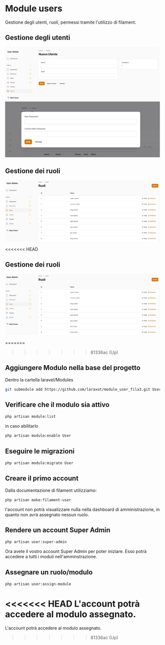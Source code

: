 # Module users
Gestione degli utenti, ruoli, permessi tramite l'utilizzo di filament.

## Gestione degli utenti

![create_user](create_user.jpg)
![set_password](set_password.jpg)

## Gestione dei ruoli
![roles list](roles_list.jpg)

<<<<<<< HEAD
## Gestione dei ruoli
![roles list](roles_list.jpg)

=======
>>>>>>> 81336ac (Up)
## Aggiungere Modulo nella base del progetto
Dentro la cartella laravel/Modules

```bash
git submodule add https://github.com/laraxot/module_user_fila3.git User
```

## Verificare che il modulo sia attivo
```bash
php artisan module:list
```
in caso abilitarlo
```bash
php artisan module:enable User
```

## Eseguire le migrazioni
```bash
php artisan module:migrate User
```

## Creare il primo account
Dalla documentazione di filament utilizziamo:
```bash
php artisan make:filament-user
```
l'account non potrà visualizzare nulla nella dashboard di amministrazione, in quanto non avrà assegnato nessun ruolo.

## Rendere un account Super Admin
```bash
php artisan user:super-admin
```
Ora avete il vostro account Super Admin per poter iniziare.
Esso potrà accedere a tutti i moduli nell'amminstrazione.

## Assegnare un ruolo/modulo
```bash
php artisan user:assign-module
```
<<<<<<< HEAD
L'account potrà accedere al modulo assegnato.
=======
L'account potrà accedere al modulo assegnato.
>>>>>>> 81336ac (Up)
